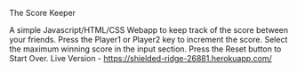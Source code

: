 The Score Keeper 

A simple Javascript/HTML/CSS Webapp to keep track of the score between your friends. 
Press the Player1 or Player2 key to increment the score. 
Select the maximum winning score in the input section.
Press the Reset button to Start Over.
Live Version - https://shielded-ridge-26881.herokuapp.com/
